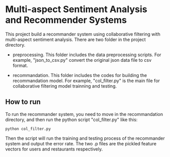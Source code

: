 # Multi-aspect Sentiment Analysis and Recommender Systems       

This project build a recommander system using collaborative filtering with multi-aspect sentiment analysis. There are two folder in the project directory.

* preprocessing. This folder includes the data preprocessing scripts. For example, "json_to_csv.py" convert the original json data file to csv format.

* recommandation. This folder includes the codes for building the recommandation model. For example, "col_filter.py" is the main file for collaborative filtering model trainning and testing.

## How to run
To run the recommander system, you need to move in the recommandation directory, and then run the python script "col_filter.py" like this:

```
python col_filter.py
```

Then the script will run the training and testing process of the recommander system and output the error rate. The two .p files are the pickled feature vectors for users and restaurants respectively.
